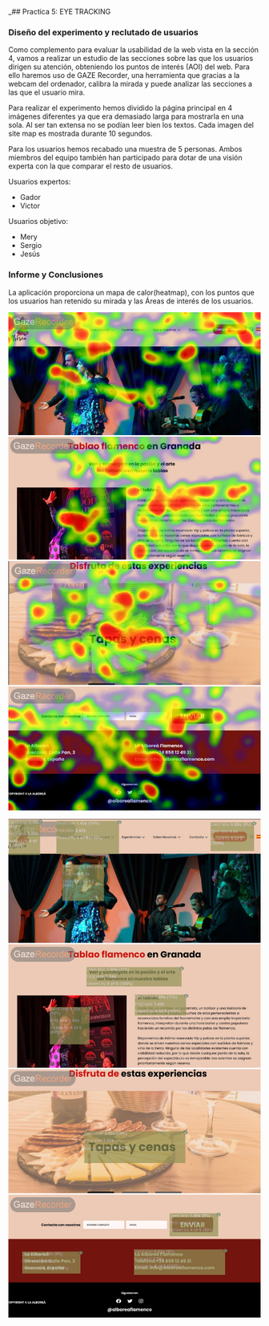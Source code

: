 _## Practica 5: EYE TRACKING 

### Diseño del experimento y reclutado de usuarios
Como complemento para evaluar la usabilidad de la web vista en la sección 4, vamos a realizar un estudio de las secciones sobre las que los usuarios dirigen su atención, obteniendo los puntos de interés (AOI) del web.
Para ello haremos uso de GAZE Recorder, una herramienta que gracias a la webcam del ordenador, calibra la mirada y puede analizar las secciones a las que el usuario mira.

Para realizar el experimento hemos dividido la página principal en 4 imágenes diferentes ya que era demasiado larga para mostrarla en una sola. Al ser tan extensa no se podían leer bien los textos. Cada imagen del site map es mostrada durante 10 segundos.

Para los usuarios hemos recabado una muestra de 5 personas. Ambos miembros del equipo también han participado para dotar de una visión experta con la que comparar el resto de usuarios.

Usuarios expertos:
- Gador
- Victor

Usuarios objetivo:
- Mery
- Sergio
- Jesús

### Informe y Conclusiones
La aplicación proporciona un mapa de calor(heatmap), con los puntos que los usuarios han retenido su mirada y las Áreas de interés de los usuarios.


![heatmap1](heatMapImagen1.png)
![heatmap2](heatMapImagen2.png)
![heatmap3](heatMapImagen3.png)
![heatmap4](heatMapImagen4.png)

![analisis1](analisisImagen1.png)
![analisis2](analisisImagen2.png)
![analisis3](analisisImagen3.png)
![analisis4](analisisImagen4.png)
